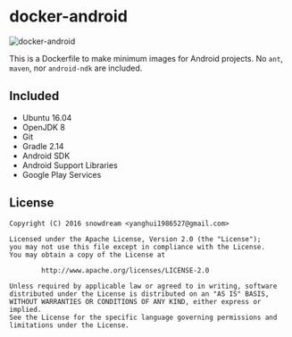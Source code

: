 # docker-android
![docker-android](http://dockeri.co/image/snowdream/docker-android)

This is a Dockerfile to make minimum images for Android projects.
No `ant`, `maven`, nor `android-ndk` are included.

## Included
* Ubuntu 16.04
* OpenJDK 8
* Git
* Gradle 2.14
* Android SDK
* Android Support Libraries
* Google Play Services


## License
```
Copyright (C) 2016 snowdream <yanghui1986527@gmail.com>

Licensed under the Apache License, Version 2.0 (the "License");
you may not use this file except in compliance with the License.
You may obtain a copy of the License at

        http://www.apache.org/licenses/LICENSE-2.0

Unless required by applicable law or agreed to in writing, software
distributed under the License is distributed on an "AS IS" BASIS,
WITHOUT WARRANTIES OR CONDITIONS OF ANY KIND, either express or implied.
See the License for the specific language governing permissions and
limitations under the License.
```
